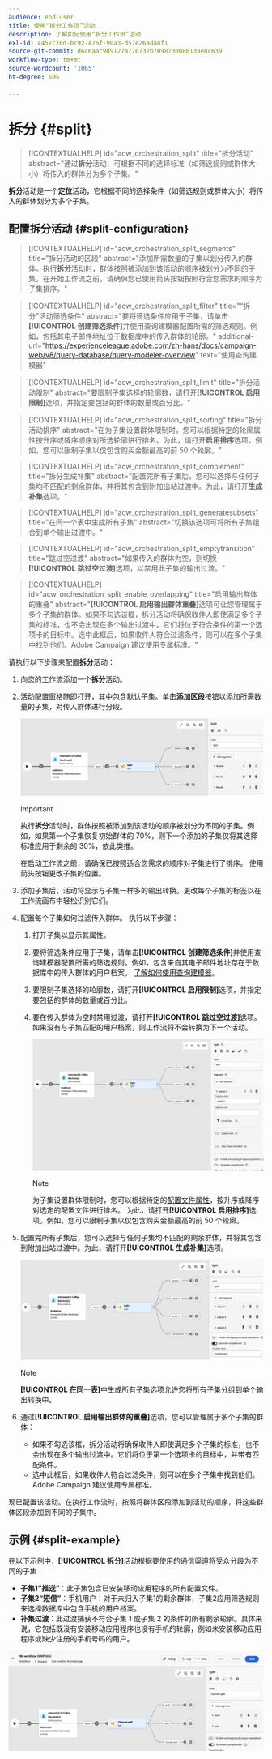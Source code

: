 ```yaml
---
audience: end-user
title: 使用“拆分工作流”活动
description: 了解如何使用“拆分工作流”活动
exl-id: 4457c70d-bc92-476f-90a3-d51e26ada8f1
source-git-commit: d6c6aac9d9127a770732b709873008613ae8c639
workflow-type: tm+mt
source-wordcount: '1065'
ht-degree: 69%

---
```


# 拆分 {#split}

>[!CONTEXTUALHELP]
>id="acw_orchestration_split"
>title="拆分活动"
>abstract="通过&#x200B;**拆分**&#x200B;活动，可根据不同的选择标准（如筛选规则或群体大小）将传入的群体分为多个子集。"

**拆分**&#x200B;活动是一个&#x200B;**定位**&#x200B;活动，它根据不同的选择条件（如筛选规则或群体大小）将传入的群体划分为多个子集。

## 配置拆分活动 {#split-configuration}

>[!CONTEXTUALHELP]
>id="acw_orchestration_split_segments"
>title="拆分活动的区段"
>abstract="添加所需数量的子集以划分传入的群体。执行&#x200B;**拆分**&#x200B;活动时，群体按照被添加到该活动的顺序被划分为不同的子集。在开始工作流之前，请确保您已使用箭头按钮按照符合您需求的顺序为子集排序。"

>[!CONTEXTUALHELP]
>id="acw_orchestration_split_filter"
>title="“拆分”活动筛选条件"
>abstract="要将筛选条件应用于子集，请单击&#x200B;**[!UICONTROL 创建筛选条件]**&#x200B;并使用查询建模器配置所需的筛选规则。例如，包括其电子邮件地址位于数据库中的传入群体的轮廓。"
>additional-url="https://experienceleague.adobe.com/zh-hans/docs/campaign-web/v8/query-database/query-modeler-overview" text="使用查询建模器"

>[!CONTEXTUALHELP]
>id="acw_orchestration_split_limit"
>title="拆分活动限制"
>abstract="要限制子集选择的轮廓数，请打开&#x200B;**[!UICONTROL 启用限制]**&#x200B;选项，并指定要包括的群体的数量或百分比。"

>[!CONTEXTUALHELP]
>id="acw_orchestration_split_sorting"
>title="拆分活动排序"
>abstract="在为子集设置群体限制时，您可以根据特定的轮廓属性按升序或降序顺序对所选轮廓进行排名。为此，请打开&#x200B;**启用排序**&#x200B;选项。例如，您可以限制子集以仅包含购买金额最高的前 50 个轮廓。"

>[!CONTEXTUALHELP]
>id="acw_orchestration_split_complement"
>title="拆分生成补集"
>abstract="配置完所有子集后，您可以选择与任何子集均不匹配的剩余群体，并将其包含到附加出站过渡中。为此，请打开&#x200B;**生成补集**&#x200B;选项。"

>[!CONTEXTUALHELP]
>id="acw_orchestration_split_generatesubsets"
>title="在同一个表中生成所有子集"
>abstract="切换该选项可将所有子集组合到单个输出过渡中。"

>[!CONTEXTUALHELP]
>id="acw_orchestration_split_emptytransition"
>title="跳过空过渡"
>abstract="如果传入的群体为空，则切换&#x200B;**[!UICONTROL 跳过空过渡]**&#x200B;选项，以禁用此子集的输出过渡。"

>[!CONTEXTUALHELP]
>id="acw_orchestration_split_enable_overlapping"
>title="启用输出群体的重叠"
>abstract="**[!UICONTROL 启用输出群体重叠]**&#x200B;选项可让您管理属于多个子集的群体。如果不勾选该框，拆分活动将确保收件人即使满足多个子集的标准，也不会出现在多个输出过渡中。它们将位于符合条件的第一个选项卡的目标中。选中此框后，如果收件人符合过滤条件，则可以在多个子集中找到他们。Adobe Campaign 建议使用专属标准。"

请执行以下步骤来配置&#x200B;**拆分**&#x200B;活动：

1. 向您的工作流添加一个&#x200B;**拆分**&#x200B;活动。

1. 活动配置窗格随即打开，其中包含默认子集。单击&#x200B;**添加区段**&#x200B;按钮以添加所需数量的子集，对传入群体进行分段。

   ![显示子集的拆分活动配置窗格](../assets/workflow-split.png)

   >[!IMPORTANT]
   >
   >执行&#x200B;**拆分**&#x200B;活动时，群体按照被添加到该活动的顺序被划分为不同的子集。例如，如果第一个子集恢复初始群体的 70%，则下一个添加的子集仅将其选择标准应用于剩余的 30%，依此类推。
   >
   >在启动工作流之前，请确保已按照适合您需求的顺序对子集进行了排序。 使用箭头按钮更改子集的位置。

1. 添加子集后，活动将显示与子集一样多的输出转换。更改每个子集的标签以在工作流画布中轻松识别它们。

1. 配置每个子集如何过滤传入群体。 执行以下步骤：

   1. 打开子集以显示其属性。

   1. 要将筛选条件应用于子集，请单击&#x200B;**[!UICONTROL 创建筛选条件]**&#x200B;并使用查询建模器配置所需的筛选规则。例如，包含来自其电子邮件地址存在于数据库中的传入群体的用户档案。 [了解如何使用查询建模器](../../query/query-modeler-overview.md)。

   1. 要限制子集选择的轮廓数，请打开&#x200B;**[!UICONTROL 启用限制]**&#x200B;选项，并指定要包括的群体的数量或百分比。

   1. 要在传入群体为空时禁用过渡，请打开&#x200B;**[!UICONTROL 跳过空过渡]**&#x200B;选项。 如果没有与子集匹配的用户档案，则工作流将不会转换为下一个活动。

      ![子集配置窗格显示筛选和排序选项](../assets/workflow-split-subset.png)

      >[!NOTE]
      >
      >为子集设置群体限制时，您可以根据特定的[配置文件属性](../../get-started/attributes.md)，按升序或降序对选定的配置文件进行排名。 为此，请打开&#x200B;**[!UICONTROL 启用排序]**&#x200B;选项。例如，您可以限制子集以仅包含购买金额最高的前 50 个轮廓。

1. 配置完所有子集后，您可以选择与任何子集均不匹配的剩余群体，并将其包含到附加出站过渡中。为此，请打开&#x200B;**[!UICONTROL 生成补集]**&#x200B;选项。

   ![补充过渡配置窗格](../assets/workflow-split-complement.png)

   >[!NOTE]
   >
   >**[!UICONTROL 在同一表]**&#x200B;中生成所有子集选项允许您将所有子集分组到单个输出转换中。

1. 通过&#x200B;**[!UICONTROL 启用输出群体的重叠]**&#x200B;选项，您可以管理属于多个子集的群体：

   * 如果不勾选该框，拆分活动将确保收件人即使满足多个子集的标准，也不会出现在多个输出过渡中。它们将位于第一个选项卡的目标中，并带有匹配条件。
   * 选中此框后，如果收件人符合过滤条件，则可以在多个子集中找到他们。Adobe Campaign 建议使用专属标准。

现已配置该活动。在执行工作流时，按照将群体区段添加到活动的顺序，将这些群体区段添加到不同的子集中。

## 示例 {#split-example}

在以下示例中，**[!UICONTROL 拆分]**&#x200B;活动根据要使用的通信渠道将受众分段为不同的子集：

* **子集1“推送”**：此子集包含已安装移动应用程序的所有配置文件。
* **子集2“短信”**：手机用户：对于未归入子集1的剩余群体，子集2应用筛选规则来选择数据库中包含手机的用户档案。
* **补集过渡**：此过渡捕获不符合子集 1 或子集 2 的条件的所有剩余轮廓。具体来说，它包括既没有安装移动应用程序也没有手机的轮廓，例如未安装移动应用程序或缺少注册的手机号码的用户。

![具有子集和补码转换的分割活动示例](../assets/workflow-split-example.png)